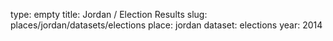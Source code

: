 type: empty
title: Jordan / Election Results
slug: places/jordan/datasets/elections
place: jordan
dataset: elections
year: 2014
